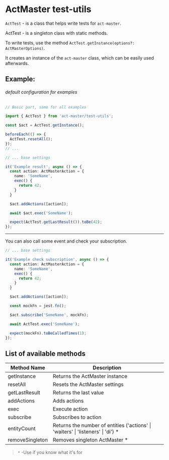 # ActMaster test-utils

`ActTest` - is a class that helps write tests for `act-master`.

ActTest - is a singleton class with static methods.

To write tests, use the method `ActTest.getInstance(options?: ActMasterOptions)`.

It creates an instance of the `act-master` class, which can be easily used afterwards.

## Example:


###### default configuration for examples

```ts
// Basic part, same for all examples

import { ActTest } from 'act-master/test-utils';

const $act = ActTest.getInstance();

beforeEach(() => {
  ActTest.resetAll();
});
// ...
```

```ts
// ... base settings

it('Example result', async () => {
  const action: ActMasterAction = {
    name: 'SomeName',
    exec() {
      return 42;
    }
  }

  $act.addActions([action]);

  await $act.exec('SomeName');

  expect(ActTest.getLastResult()).toBe(42);
});
```

---

You can also call some event and check your subscription.

```ts
// ... base settings

it('Example check subscription', async () => {
  const action: ActMasterAction = {
    name: 'SomeName',
    exec() {
      return 42;
    }
  }

  $act.addActions([action]);

  const mockFn = jest.fn();

  $act.subscribe('SomeName', mockFn);

  await ActTest.exec('SomeName');

  expect(mockFn).toBeCalledTimes(1);
});
```


## List of available methods

| Method Name  |  Description
|---	|---	|
| getInstance      | Returns the ActMaster instance
| resetAll         | Resets the ActMaster settings
| getLastResult    | Returns the last value
| addActions       | Adds actions
| exec             | Execute action
| subscribe        | Subscribes to action
| entityCount      | Returns the number of entities ('actions' \| 'waiters' \| 'listeners' \| 'di') *
| removeSingleton  | Removes singleton ActMaster *


> `*` -Use if you know what it's for








